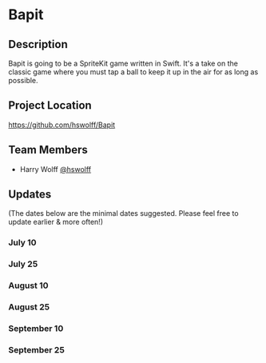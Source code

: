 # Bapit

## Description

Bapit is going to be a SpriteKit game written in Swift.  It's a take on the classic game where you must tap a ball to keep it up in the air for as long as possible.

## Project Location

https://github.com/hswolff/Bapit

## Team Members

- Harry Wolff [@hswolff](https://twitter.com/hswolff)

## Updates

(The dates below are the minimal dates suggested. Please feel free to update earlier & more often!)

### July 10

### July 25

### August 10

### August 25

### September 10

### September 25
